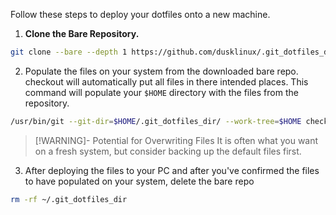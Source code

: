 Follow these steps to deploy your dotfiles onto a new machine.

1.  **Clone the Bare Repository.**

```bash
git clone --bare --depth 1 https://github.com/dusklinux/.git_dotfiles_dir.git $HOME/.git_dotfiles_dir
```

2.  Populate the files on your system from the downloaded bare repo. checkout will automatically put all files in there intended places. This command will populate your `$HOME` directory with the files from the repository.

```bash
/usr/bin/git --git-dir=$HOME/.git_dotfiles_dir/ --work-tree=$HOME checkout -f
```


> [!WARNING]- Potential for Overwriting Files
> It is often what you want on a fresh system, but consider backing up the default files first.


3. After deploying the files to your PC and after you've confirmed the files to have populated on your system, delete the bare repo

```bash
rm -rf ~/.git_dotfiles_dir
```
